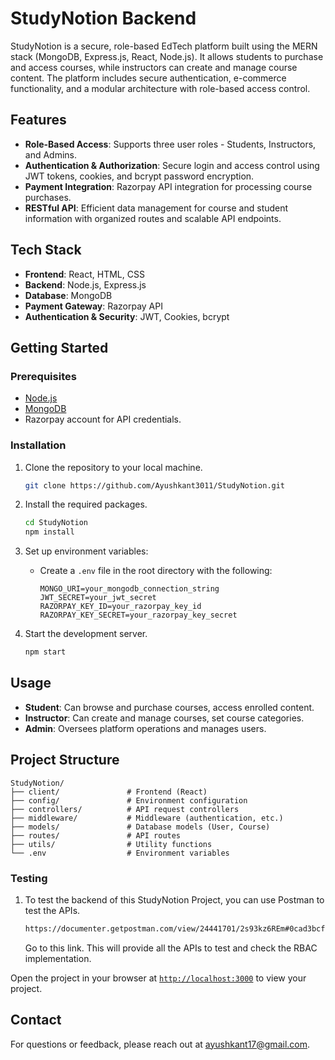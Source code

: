 # StudyNotion Backend

StudyNotion is a secure, role-based EdTech platform built using the MERN stack (MongoDB, Express.js, React, Node.js). It allows students to purchase and access courses, while instructors can create and manage course content. The platform includes secure authentication, e-commerce functionality, and a modular architecture with role-based access control.

## Features

- **Role-Based Access**: Supports three user roles - Students, Instructors, and Admins.
- **Authentication & Authorization**: Secure login and access control using JWT tokens, cookies, and bcrypt password encryption.
- **Payment Integration**: Razorpay API integration for processing course purchases.
- **RESTful API**: Efficient data management for course and student information with organized routes and scalable API endpoints.


## Tech Stack

- **Frontend**: React, HTML, CSS
- **Backend**: Node.js, Express.js
- **Database**: MongoDB
- **Payment Gateway**: Razorpay API
- **Authentication & Security**: JWT, Cookies, bcrypt

## Getting Started

### Prerequisites
- [Node.js](https://nodejs.org/)
- [MongoDB](https://www.mongodb.com/)
- Razorpay account for API credentials.


### Installation

1. Clone the repository to your local machine.
    ```sh
    git clone https://github.com/Ayushkant3011/StudyNotion.git
    ```

2. Install the required packages.
    ```sh
    cd StudyNotion
    npm install
    ```

3. Set up environment variables:
   - Create a `.env` file in the root directory with the following:
     ```
     MONGO_URI=your_mongodb_connection_string
     JWT_SECRET=your_jwt_secret
     RAZORPAY_KEY_ID=your_razorpay_key_id
     RAZORPAY_KEY_SECRET=your_razorpay_key_secret
     ```
4. Start the development server.
    ```sh
    npm start
    ```

## Usage

- **Student**: Can browse and purchase courses, access enrolled content.
- **Instructor**: Can create and manage courses, set course categories.
- **Admin**: Oversees platform operations and manages users.


## Project Structure

```
StudyNotion/
├── client/               # Frontend (React)
├── config/               # Environment configuration
├── controllers/          # API request controllers
├── middleware/           # Middleware (authentication, etc.)
├── models/               # Database models (User, Course)
├── routes/               # API routes
├── utils/                # Utility functions
└── .env                  # Environment variables
```


### Testing

1. To test the backend of this StudyNotion Project, you can use Postman to test the APIs.
    ```sh
    https://documenter.getpostman.com/view/24441701/2s93kz6REm#0cad3bcf-5820-4cfe-834c-ae572f14accd
    ```
    Go to this link. This will provide all the APIs to test and check the RBAC implementation.




Open the project in your browser at [`http://localhost:3000`](http://localhost:3000) to view your project.




## Contact

For questions or feedback, please reach out at [ayushkant17@gmail.com](mailto:ayushkant17@gmail.com).
